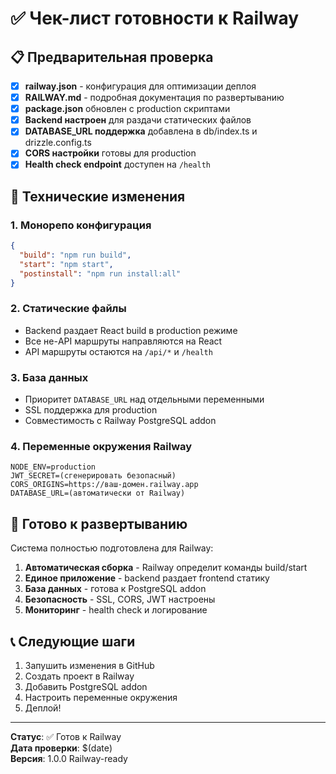 # ✅ Чек-лист готовности к Railway

## 📋 Предварительная проверка

- [x] **railway.json** - конфигурация для оптимизации деплоя
- [x] **RAILWAY.md** - подробная документация по развертыванию  
- [x] **package.json** обновлен с production скриптами
- [x] **Backend настроен** для раздачи статических файлов
- [x] **DATABASE_URL поддержка** добавлена в db/index.ts и drizzle.config.ts
- [x] **CORS настройки** готовы для production
- [x] **Health check endpoint** доступен на `/health`

## 🔧 Технические изменения

### 1. Монорепо конфигурация
```json
{
  "build": "npm run build", 
  "start": "npm start",
  "postinstall": "npm run install:all"
}
```

### 2. Статические файлы
- Backend раздает React build в production режиме
- Все не-API маршруты направляются на React
- API маршруты остаются на `/api/*` и `/health`

### 3. База данных
- Приоритет `DATABASE_URL` над отдельными переменными
- SSL поддержка для production
- Совместимость с Railway PostgreSQL addon

### 4. Переменные окружения Railway
```
NODE_ENV=production
JWT_SECRET=(сгенерировать безопасный)
CORS_ORIGINS=https://ваш-домен.railway.app
DATABASE_URL=(автоматически от Railway)
```

## 🚀 Готово к развертыванию

Система полностью подготовлена для Railway:

1. **Автоматическая сборка** - Railway определит команды build/start
2. **Единое приложение** - backend раздает frontend статику
3. **База данных** - готова к PostgreSQL addon
4. **Безопасность** - SSL, CORS, JWT настроены
5. **Мониторинг** - health check и логирование

## 📞 Следующие шаги

1. Запушить изменения в GitHub
2. Создать проект в Railway
3. Добавить PostgreSQL addon  
4. Настроить переменные окружения
5. Деплой!

---

**Статус**: ✅ Готов к Railway  
**Дата проверки**: $(date)  
**Версия**: 1.0.0 Railway-ready 